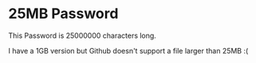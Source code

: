 # 25MB Password
This Password is 25000000 characters long.

I have a 1GB version but Github doesn't support a file larger than 25MB :(
